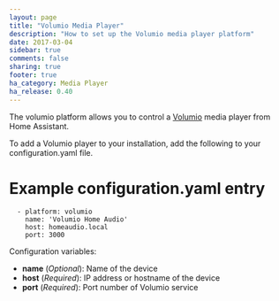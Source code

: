 ```yaml
---
layout: page
title: "Volumio Media Player"
description: "How to set up the Volumio media player platform"
date: 2017-03-04
sidebar: true
comments: false
sharing: true
footer: true
ha_category: Media Player
ha_release: 0.40
---
```


The volumio platform allows you to control a [Volumio](http://volumio.org) media player
from Home Assistant.


To add a Volumio player to your installation, add the following to
your configuration.yaml file.

# Example configuration.yaml entry
```media_player:
  - platform: volumio
    name: 'Volumio Home Audio'
    host: homeaudio.local
    port: 3000
```
Configuration variables:

- **name** (*Optional*): Name of the device
- **host** (*Required*): IP address or hostname of the device
- **port** (*Required*): Port number of Volumio service
